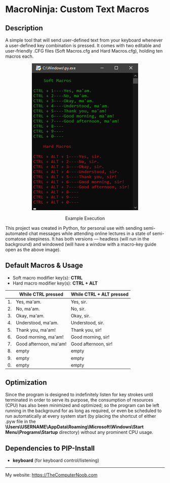 # MacroNinja: Custom Text Macros

## Description
A simple tool that will send user-defined text from your keyboard whenever a user-defined key combination is pressed. It comes with two editable and user-friendly .CFG files (Soft Macros.cfg and Hard Macros.cfg), holding ten macros each.

<div align="center">
<img src="https://raw.githubusercontent.com/SHUR1K-N/MacroNinja-Custom-Text-Macros/master/Images/Example.png" >
<p>Example Execution</p>
</div>

This project was created in Python, for personal use with sending semi-automated chat messages while attending online lectures in a state of semi-comatose sleepiness. It has both versions — headless (will run in the background) and windowed (will have a window with a macro-key guide open as the above image).

## Default Macros & Usage
- Soft macro modifier key(s): **CTRL**
- Hard macro modifier key(s): **CTRL + ALT**

<div align="center">

|   	|While CTRL pressed	|While CTRL + ALT pressed|
|-------|-----------------------|------------------------|
|1.	|Yes, ma'am.		|Yes, sir.		 |
|2.	|No, ma'am.		|No, sir.		 |
|3.	|Okay, ma'am.		|Okay, sir.		 |
|4.	|Understood, ma'am.	|Understood, sir.	 |
|5.	|Thank you, ma'am!	|Thank you, sir!	 |
|6.	|Good morning, ma'am!	|Good morning, sir!	 |
|7.	|Good afternoon, ma'am!	|Good afternoon, sir!	 |
|8.	|empty			|empty			 |
|9.	|empty			|empty			 |
|0.	|empty			|empty			 |

</div>

## Optimization
Since the program is designed to indefinitely listen for key strokes until terminated in order to serve its purpose, the consumption of resources (CPU) has also been minimized and optimized; so the program can be left running in the background for as long as required, or even be scheduled to run automatically at every system start (by placing the shortcut of either .pyw file in the **\Users\USERNAME\AppData\Roaming\Microsoft\Windows\Start Menu\Programs\Startup** directory) without any prominent CPU usage.

## Dependencies to PIP-Install
- **keyboard** (for keyboard control/listening)

------------

My website: https://TheComputerNoob.com
